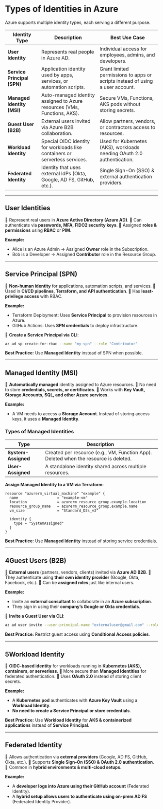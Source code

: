 # Types of Identities in Azure

Azure supports multiple identity types, each serving a different purpose.

| **Identity Type**      | **Description**                                                 | **Best Use Case**                                                |
|-----------------------|-------------------------------------------------------------|----------------------------------------------------------------|
| **User Identity**      | Represents real people in Azure AD.                         | Individual access for employees, admins, and developers.     |
| **Service Principal (SPN)** | Application identity used by apps, services, or automation scripts. | Grant limited permissions to apps or scripts instead of using a user account. |
| **Managed Identity (MSI)**  | Auto-managed identity assigned to Azure resources (VMs, Functions, AKS). | Secure VMs, Functions, AKS pods without storing secrets. |
| **Guest User (B2B)**   | External users invited via Azure B2B collaboration.        | Allow partners, vendors, or contractors access to resources. |
| **Workload Identity**  | Special OIDC identity for workloads like containers or serverless services. | Used for Kubernetes (AKS), workloads needing OAuth 2.0 authentication. |
| **Federated Identity** | Identity that uses external IdPs (Okta, Google, AD FS, GitHub, etc.). | Single Sign-On (SSO) & external authentication providers. |

---

## User Identities
🔹 Represent real users in **Azure Active Directory (Azure AD)**.
🔹 Can authenticate via **passwords, MFA, FIDO2 security keys**.
🔹 Assigned **roles & permissions** using **RBAC** or **PIM**.

**Example:**
- Alice is an Azure Admin → Assigned **Owner** role in the Subscription.
- Bob is a Developer → Assigned **Contributor** role in the Resource Group.

---

## Service Principal (SPN)
🔹 **Non-human identity** for applications, automation scripts, and services.
🔹 Used in **CI/CD pipelines, Terraform, and API authentication**.
🔹 Has **least-privilege access** with RBAC.

**Example:**
- Terraform Deployment: Uses **Service Principal** to provision resources in Azure.
- GitHub Actions: Uses **SPN credentials** to deploy infrastructure.

🔹 **Create a Service Principal via CLI**:
```sh
az ad sp create-for-rbac --name "my-spn" --role "Contributor"
```
**Best Practice:** Use **Managed Identity** instead of SPN when possible.

---

## Managed Identity (MSI)
🔹 **Automatically managed** identity assigned to Azure resources.
🔹 No need to store **credentials, secrets, or certificates**.
🔹 Works with **Key Vault, Storage Accounts, SQL, and other Azure services**.

**Example:**
- A VM needs to access a **Storage Account**. Instead of storing access keys, it uses a **Managed Identity**.

### **Types of Managed Identities**
| **Type**             | **Description**                                 |
|----------------------|---------------------------------------------|
| **System-Assigned**  | Created per resource (e.g., VM, Function App). Deleted when the resource is deleted. |
| **User-Assigned**    | A standalone identity shared across multiple resources. |

**Assign Managed Identity to a VM via Terraform**:
```hcl
resource "azurerm_virtual_machine" "example" {
  name                  = "example-vm"
  location              = azurerm_resource_group.example.location
  resource_group_name   = azurerm_resource_group.example.name
  vm_size               = "Standard_D2s_v3"

  identity {
    type = "SystemAssigned"
  }
}
```
**Best Practice:** Use **Managed Identity** instead of storing service credentials.

---

## 4Guest Users (B2B)
🔹 **External users** (partners, vendors, clients) invited via **Azure AD B2B**.
🔹 They authenticate using **their own identity provider** (Google, Okta, Facebook, etc.).
🔹 Can be **assigned roles** just like internal users.

**Example:**
- Invite an **external consultant** to collaborate in an **Azure subscription**.
- They sign in using their **company’s Google or Okta credentials**.

🔹 **Invite a Guest User via CLI**:
```sh
az ad user invite --user-principal-name "externaluser@gmail.com" --role "Reader"
```
**Best Practice:** Restrict guest access using **Conditional Access policies**.

---

## 5Workload Identity
🔹 **OIDC-based identity** for workloads running in **Kubernetes (AKS), containers, or serverless**.
🔹 More secure than **Managed Identities** for federated authentication.
🔹 Uses **OAuth 2.0** instead of storing client secrets.

**Example:**
- A **Kubernetes pod** authenticates with **Azure Key Vault** using a **Workload Identity**.
- **No need to create a Service Principal or store credentials**.

**Best Practice:** Use **Workload Identity** for **AKS & containerized applications** instead of **Service Principal**.

---

## Federated Identity
🔹 Allows authentication via **external providers** (Google, AD FS, GitHub, Okta, etc.).
🔹 Supports **Single Sign-On (SSO) & OAuth 2.0 authentication**.
🔹 Common in **hybrid environments & multi-cloud setups**.

**Example:**
- A **developer logs into Azure using their GitHub account** (Federated Identity).
- A **hybrid setup allows users to authenticate using on-prem AD FS** (Federated Identity Provider).
